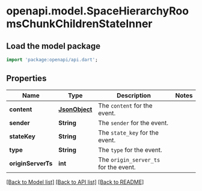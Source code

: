 # openapi.model.SpaceHierarchyRoomsChunkChildrenStateInner

## Load the model package
```dart
import 'package:openapi/api.dart';
```

## Properties
Name | Type | Description | Notes
------------ | ------------- | ------------- | -------------
**content** | [**JsonObject**](.md) | The `content` for the event. | 
**sender** | **String** | The `sender` for the event. | 
**stateKey** | **String** | The `state_key` for the event. | 
**type** | **String** | The `type` for the event. | 
**originServerTs** | **int** | The `origin_server_ts` for the event. | 

[[Back to Model list]](../README.md#documentation-for-models) [[Back to API list]](../README.md#documentation-for-api-endpoints) [[Back to README]](../README.md)


